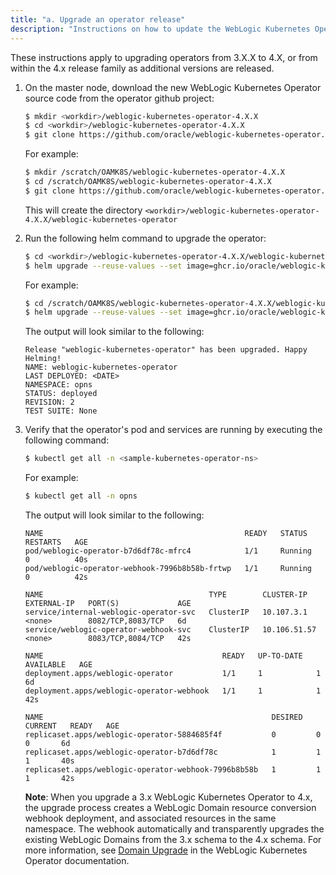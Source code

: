 ```yaml
---
title: "a. Upgrade an operator release"
description: "Instructions on how to update the WebLogic Kubernetes Operator version."
---
```


These instructions apply to upgrading operators from 3.X.X to 4.X, or from within the 4.x release family as additional versions are released.


1. On the master node, download the new WebLogic Kubernetes Operator source code from the operator github project:

   ```bash
   $ mkdir <workdir>/weblogic-kubernetes-operator-4.X.X
   $ cd <workdir>/weblogic-kubernetes-operator-4.X.X
   $ git clone https://github.com/oracle/weblogic-kubernetes-operator.git --branch v4.X.X 
   ```
   
   For example:

   ```bash
   $ mkdir /scratch/OAMK8S/weblogic-kubernetes-operator-4.X.X
   $ cd /scratch/OAMK8S/weblogic-kubernetes-operator-4.X.X
   $ git clone https://github.com/oracle/weblogic-kubernetes-operator.git --branch v4.X.X 
   ```

   This will create the directory `<workdir>/weblogic-kubernetes-operator-4.X.X/weblogic-kubernetes-operator`
   
1. Run the following helm command to upgrade the operator:   
  
   ```bash
   $ cd <workdir>/weblogic-kubernetes-operator-4.X.X/weblogic-kubernetes-operator
   $ helm upgrade --reuse-values --set image=ghcr.io/oracle/weblogic-kubernetes-operator:4.X.X --namespace <sample-kubernetes-operator-ns> --wait weblogic-kubernetes-operator kubernetes/charts/weblogic-operator
   ```
  
   For example:
  
   ```bash
   $ cd /scratch/OAMK8S/weblogic-kubernetes-operator-4.X.X/weblogic-kubernetes-operator
   $ helm upgrade --reuse-values --set image=ghcr.io/oracle/weblogic-kubernetes-operator:4.X.X --namespace opns --wait weblogic-kubernetes-operator kubernetes/charts/weblogic-operator
   ```


   The output will look similar to the following:
   
   ```
   Release "weblogic-kubernetes-operator" has been upgraded. Happy Helming!
   NAME: weblogic-kubernetes-operator
   LAST DEPLOYED: <DATE>
   NAMESPACE: opns
   STATUS: deployed
   REVISION: 2
   TEST SUITE: None
   ```
   
1. Verify that the operator's pod and services are running by executing the following command:

   ```bash
   $ kubectl get all -n <sample-kubernetes-operator-ns>
   ```

   For example:

   ```bash
   $ kubectl get all -n opns
   ```
	
   The output will look similar to the following:  
   
   ```
   NAME                                             READY   STATUS    RESTARTS   AGE
   pod/weblogic-operator-b7d6df78c-mfrc4            1/1     Running   0          40s
   pod/weblogic-operator-webhook-7996b8b58b-frtwp   1/1     Running   0          42s

   NAME                                     TYPE        CLUSTER-IP     EXTERNAL-IP   PORT(S)             AGE
   service/internal-weblogic-operator-svc   ClusterIP   10.107.3.1     <none>        8082/TCP,8083/TCP   6d
   service/weblogic-operator-webhook-svc    ClusterIP   10.106.51.57   <none>        8083/TCP,8084/TCP   42s

   NAME                                        READY   UP-TO-DATE   AVAILABLE   AGE
   deployment.apps/weblogic-operator           1/1     1            1           6d
   deployment.apps/weblogic-operator-webhook   1/1     1            1           42s

   NAME                                                   DESIRED   CURRENT   READY   AGE
   replicaset.apps/weblogic-operator-5884685f4f           0         0         0       6d
   replicaset.apps/weblogic-operator-b7d6df78c            1         1         1       40s
   replicaset.apps/weblogic-operator-webhook-7996b8b58b   1         1         1       42s
   ```
   
    **Note**: When you upgrade a 3.x WebLogic Kubernetes Operator to 4.x, the upgrade process creates a WebLogic Domain resource conversion webhook deployment, and associated resources in the same namespace. The webhook automatically and transparently upgrades the existing WebLogic Domains from the 3.x schema to the 4.x schema. For more information, see [Domain Upgrade](https://oracle.github.io/weblogic-kubernetes-operator/managing-operators/conversion-webhook/) in the WebLogic Kubernetes Operator documentation.